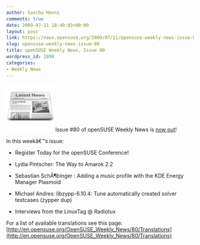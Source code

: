 ```yaml
---
author: Sascha Manns
comments: true
date: 2009-07-21 18:40:03+00:00
layout: post
link: https://news.opensuse.org/2009/07/21/opensuse-weekly-news-issue-80/
slug: opensuse-weekly-news-issue-80
title: openSUSE Weekly News, Issue 80
wordpress_id: 1898
categories:
- Weekly News
---
```


![news](/wp-content/uploads/2007/11/knewsticker.png) Issue #80 of openSUSE Weekly News is [now out](http://en.opensuse.org/OpenSUSE_Weekly_News/80)!

In this weekâ€™s issue:



	
  * Register Today for the openSUSE Conference!

	
  * Lydia Pintscher: The Way to Amarok 2.2

	
  * Sebastian SchÃ¶binger : Adding a music profile with the KDE Energy Manager Plasmoid

	
  * Michael Andres: libzypp-6.10.4: Tune automatically created solver testcases (zypper dup)

	
  * Interviews from the LinuxTag @ Radiotux


For a list of available translations see this page:
[http://en.opensuse.org/OpenSUSE_Weekly_News/80/Translations](http://en.opensuse.org/OpenSUSE_Weekly_News/80/Translations)
